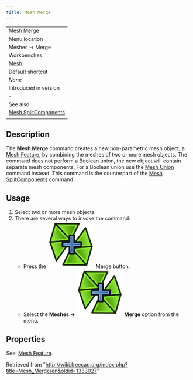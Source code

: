 ```yaml
---
title: Mesh Merge
---
```


|                                                                      |
| -------------------------------------------------------------------- |
| Mesh Merge                                                           |
| Menu location                                                        |
| Meshes → Merge                                                       |
| Workbenches                                                          |
| [Mesh](/Mesh_Workbench "Mesh Workbench")                             |
| Default shortcut                                                     |
| _None_                                                               |
| Introduced in version                                                |
| -                                                                    |
| See also                                                             |
| [Mesh SplitComponents](/Mesh_SplitComponents "Mesh SplitComponents") |
|                                                                      |

## Description

The **Mesh Merge** command creates a new non-parametric mesh object, a [Mesh Feature](/Mesh_Feature "Mesh Feature"), by combining the meshes of two or more mesh objects. The command does not perform a Boolean union, the new object will contain separate mesh components. For a Boolean union use the [Mesh Union](/Mesh_Union "Mesh Union") command instead. This command is the counterpart of the [Mesh SplitComponents](/Mesh_SplitComponents "Mesh SplitComponents") command.

## Usage

1. Select two or more mesh objects.
2. There are several ways to invoke the command:
   - Press the ![](/src/assets/images/Mesh_Merge.svg) [Merge](/Mesh_Merge "Mesh Merge") button.
   - Select the **Meshes → ![](/src/assets/images/Mesh_Merge.svg) Merge** option from the menu.

## Properties

See: [Mesh Feature](/Mesh_Feature "Mesh Feature").

Retrieved from "<http://wiki.freecad.org/index.php?title=Mesh_Merge/en&oldid=1333027>"
